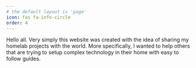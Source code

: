 ```yaml
---
# the default layout is 'page'
icon: fas fa-info-circle
order: 4
---
```


Hello all. Very simply this website was created with the idea of sharing my homelab projects with the world. More specifically, I wanted to help others that are trying to setup complex technology in their home with easy to follow guides.

